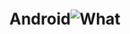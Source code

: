 # Android![What](https://user-images.githubusercontent.com/91343476/155526401-3672385d-7ea9-4d5a-8ee8-9b9917aa7502.png)
